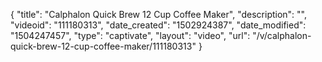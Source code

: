 {
    "title": "Calphalon Quick Brew 12 Cup Coffee Maker",
    "description": "",
    "videoid": "111180313",
    "date_created": "1502924387",
    "date_modified": "1504247457",
    "type": "captivate",
    "layout": "video",
    "url": "\/v\/calphalon-quick-brew-12-cup-coffee-maker\/111180313"
}